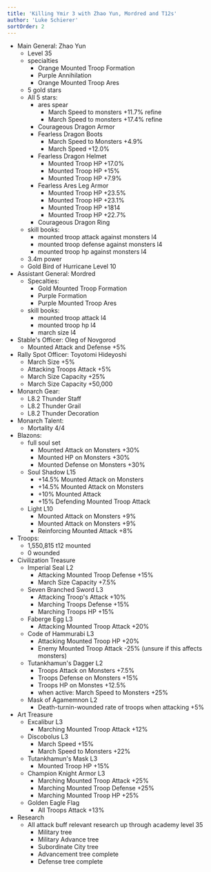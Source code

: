 ```yaml
---
title: 'Killing Ymir 3 with Zhao Yun, Mordred and T12s'
author: 'Luke Schierer'
sortOrder: 2
---
```


- Main General: Zhao Yun
  - Level 35
  - specialties
    - Orange Mounted Troop Formation
    - Purple Annihilation
    - Orange Mounted Troop Ares
  - 5 gold stars
  - All 5 stars:
    - ares spear
      - March Speed to monsters +11.7% refine
      - March Speed to monsters +17.4% refine
    - Courageous Dragon Armor
    - Fearless Dragon Boots
      - March Speed to Monsters +4.9%
      - March Speed +12.0%
    - Fearless Dragon Helmet
      - Mounted Troop HP +17.0%
      - Mounted Troop HP +15%
      - Mounted Troop HP +7.9%
    - Fearless Ares Leg Armor
      - Mounted Troop HP +23.5%
      - Mounted Troop HP +23.1%
      - Mounted Troop HP +1814
      - Mounted Troop HP +22.7%
    - Courageous Dragon Ring
  - skill books:
    - mounted troop attack against monsters l4
    - mounted troop defense against monsters l4
    - mounted troop hp against monsters l4
  - 3.4m power
  - Gold Bird of Hurricane Level 10
- Assistant General: Mordred
  - Specalties:
    - Gold Mounted Troop Formation
    - Purple Formation
    - Purple Mounted Troop Ares
  - skill books:
    - mounted troop attack l4
    - mounted troop hp l4
    - march size l4
- Stable's Officer: Oleg of Novgorod
  - Mounted Attack and Defense +5%
- Rally Spot Officer: Toyotomi Hideyoshi
  - March Size +5%
  - Attacking Troops Attack +5%
  - March Size Capacity +25%
  - March Size Capacity +50,000
- Monarch Gear:
  - L8.2 Thunder Staff
  - L8.2 Thunder Grail
  - L8.2 Thunder Decoration
- Monarch Talent:
  - Mortality 4/4
- Blazons:
  - full soul set
    - Mounted Attack on Monsters +30%
    - Mounted HP on Monsters +30%
    - Mounted Defense on Monsters +30%
  - Soul Shadow L15
    - +14.5% Mounted Attack on Monsters
    - +14.5% Mounted Attack on Monsters
    - +10% Mounted Attack
    - +15% Defending Mounted Troop Attack
  - Light L10
    - Mounted Attack on Monsters +9%
    - Mounted Attack on Monsters +9%
    - Reinforcing Mounted Attack +8%
- Troops:
  - 1,550,815 t12 mounted
  - 0 wounded
- Civilization Treasure
  - Imperial Seal L2
    - Attacking Mounted Troop Defense +15%
    - March Size Capacity +7.5%
  - Seven Branched Sword L3
    - Attacking Troop's Attack +10%
    - Marching Troops Defense +15%
    - Marching Troops HP +15%
  - Faberge Egg L3
    - Attacking Mounted Troop Attack +20%
  - Code of Hammurabi L3
    - Attacking Mounted Troop HP +20%
    - Enemy Mounted Troop Attack -25% (unsure if this affects monsters)
  - Tutankhamun's Dagger L2
    - Troops Attack on Monsters +7.5%
    - Troops Defense on Monsters +15%
    - Troops HP on Monstes +12.5%
    - when active: March Speed to Monsters +25%
  - Mask of Agamemnon L2
    - Death-turnin-wounded rate of troops when attacking +5%
- Art Treasure
  - Excalibur L3
    - Marching Mounted Troop Attack +12%
  - Discobolus L3
    - March Speed +15%
    - March Speed to Monsters +22%
  - Tutankhamun's Mask L3
    - Mounted Troop HP +15%
  - Champion Knight Armor L3
    - Marching Mounted Troop Attack +25%
    - Marching Mounted Troop Defense +25%
    - Marching Mounted Troop HP +25%
  - Golden Eagle Flag
    - All Troops Attack +13%
- Research
  - All attack buff relevant research up through academy level 35
    - Military tree
    - Military Advance tree
    - Subordinate City tree
    - Advancement tree complete
    - Defense tree complete
